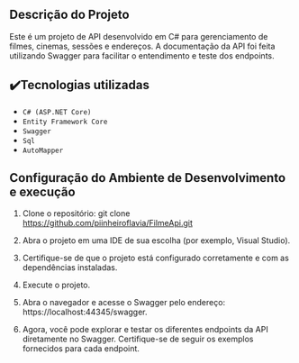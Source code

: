 
## Descrição do Projeto
Este é um projeto de API desenvolvido em C# para gerenciamento de filmes, cinemas, sessões e endereços. A documentação da API foi feita utilizando Swagger para facilitar o entendimento e teste dos endpoints.

## ✔️Tecnologias utilizadas

- ``C# (ASP.NET Core)``
- ``Entity Framework Core ``
- ``Swagger ``
- ``Sql``
- ``AutoMapper ``


## Configuração do Ambiente de Desenvolvimento e execução

1. Clone o repositório: git clone https://github.com/piinheiroflavia/FilmeApi.git
2. Abra o projeto em uma IDE de sua escolha (por exemplo, Visual Studio).

3. Certifique-se de que o projeto está configurado corretamente e com as dependências instaladas.

4. Execute o projeto.
5. Abra o navegador e acesse o Swagger pelo endereço: https://localhost:44345/swagger.
6. Agora, você pode explorar e testar os diferentes endpoints da API diretamente no Swagger. Certifique-se de seguir os exemplos fornecidos para cada endpoint.



